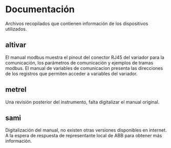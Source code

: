 # Documentación
Archivos recopilados que contienen información de los dispositivos utilizados.

## altivar
El manual modbus muestra el pinout del conector RJ45 del variador para la comunicación, los parámetros de comunicación y ejemplos de tramas modbus.
El manual de variables de comunicacion presenta las direcciones de los registros que permiten acceder a variables del variador.

## metrel
Una revisión posterior del instrumento, falta digitalizar el manual original.

## sami
Digitalización del manual, no existen otras versiones disponibles en internet. A la espera de respuesta de representante local de ABB para obtener más información.

